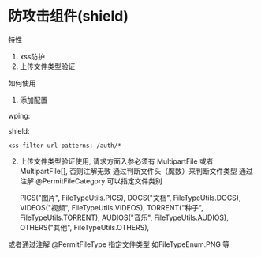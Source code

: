 # 防攻击组件(shield)

特性
1. xss防护
2. 上传文件类型验证

如何使用

1. 添加配置

wping:

  shield:
  
    xss-filter-url-patterns: /auth/*
    
2. 上传文件类型验证使用, 请求方面入参必须有 MultipartFile 或者 MultipartFile[], 否则注解无效
通过判断文件头（魔数）来判断文件类型
通过注解 @PermitFileCategory 可以指定文件类别
    
    PICS("图片", FileTypeUtils.PICS),
    DOCS("文档", FileTypeUtils.DOCS),
    VIDEOS("视频", FileTypeUtils.VIDEOS),
    TORRENT("种子", FileTypeUtils.TORRENT),
    AUDIOS("音乐", FileTypeUtils.AUDIOS),
    OTHERS("其他", FileTypeUtils.OTHERS),
    
或者通过注解 @PermitFileType 指定文件类型 如FileTypeEnum.PNG 等

     



    

